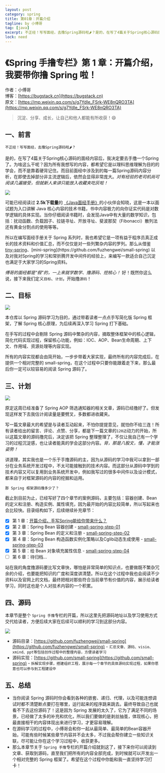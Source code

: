 ```yaml
---
layout: post
category: spring
title: 第01章：开篇介绍
tagline: by 小傅哥
tag: [java]
excerpt: 不正经！写写面经，去撸Spring源码啦🌶？是的，在写了4篇关于Spring核心源码的面经内容后，我决定要去手撸一个Spring了。为啥这么干呢？因为所有我想写的内容，都希望它是以理科思维理解为目的的学会，而不是靠着硬背记住。
lock: need
---
```


# 《Spring 手撸专栏》第 1 章：开篇介绍，我要带你撸 Spring 啦！

作者：小傅哥
<br/>博客：[https://bugstack.cn](https://bugstack.cn)
<br/>原文：[https://mp.weixin.qq.com/s/g7YdIe_FSrk-WE8nQRO3TA](https://mp.weixin.qq.com/s/g7YdIe_FSrk-WE8nQRO3TA)

> 沉淀、分享、成长，让自己和他人都能有所收获！😄

## 一、前言

`不正经！写写面经，去撸Spring源码啦🌶？`

是的，在写了4篇关于Spring核心源码的面经内容后，我决定要去手撸一个Spring了。为啥这么干呢？因为所有我想写的内容，都希望它是以理科思维理解为目的的学会，而不是靠着硬背记住。而目前面经中涉及到的每一篇Spring源码内容分析，在即使去掉部分非主流逻辑后，依然会显得非常庞大。*对有经验的老司机尚可阅读几遍接受，但就新人来讲只能放入收藏夹吃灰啦！*

[![](https://bugstack.cn/assets/images/spring/spring-1-01.png)](https://download.csdn.net/download/Yao__Shun__Yu/14932325)

可能已经阅读过 **2.5k下载量**的 [《Java面经手册》](https://download.csdn.net/download/Yao__Shun__Yu/14932325)的小伙伴会知晓，这是一本以面试题为入口讲解 Java 核心内容的技术书籍，书中内容极力的向你证实代码是对数学逻辑的具体实现。当你仔细阅读书籍时，会发现Java中有大量的数学知识，包括：扰动函数、负载因子、拉链寻址、开放寻址、斐波那契（Fibonacci）散列法还有黄金分割点的使用等等。

所以在编写面经手册关于 Spring 系列时，我也希望它是一项有益于程序员真正成长的技术资料和价值汇总，而不仅仅是对一些列繁杂内容的罗列。那么从借鉴 [tiny-spring]([https://github.com/code4craft/tiny-spring](https://github.com/code4craft/tiny-spring))、[mini-spring](https://github.com/fuzhengwei/small-spring) 以及对我对Spring的学习和常折腾开发中间件的经验上，来编写一款适合自己沉淀也满足于大家学习的Spring资料。

*傅哥的面经都是“假”的，一上来就学数学、撸源码、挖核心！* 好！既然你这么说，接下来我们定义`目标`、`计划`，开始撸`源码`！

## 二、目标

![](https://bugstack.cn/assets/images/spring/spring-1-02.png)

本仓库以 Spring 源码学习为目的，通过带着读者一点点手写简化版 Spring 框架，了解 Spring 核心原理，为后续再深入学习 Spring 打下基础。

在手写的过程中会剔除 Spring 源码中繁杂的内容，摘取整体框架中的核心逻辑，简化代码实现过程，保留核心功能，例如：IOC、AOP、Bean生命周期、上下文、作用域、资源处理等内容实现。

所有的内容实现都会由简开始，一步步带着大家实现，最终所有的内容完成后，在提供一个相对完整的 small-spring，在这个过程中只要你能跟着走下来，那么最后你一定可以较容易的阅读 Spring 源码了。

## 三、计划

![](https://bugstack.cn/assets/images/spring/spring-1-03.png)

原定这周已经准备了 Spring AOP 筛选通知器的相关文章，源码已经撸好了。但发现这样发下去我估计阅读量是要劈叉，多数都进收藏夹。

写一篇文章最大的希望是与读者互动起来，不怕你提提意见，就怕你不给三连！所有读者给出的留言、评论、点赞、分享，都是下一篇文章的`120迈`动力的开始，所以这篇文章的源码撸完后，决定该把 Spring 整理整理了，不仅让我自己有一个学习的过程沉淀感，也让读者能真的学会这部分内容。*背，那是八股文，懂，才能涨姿势！*

讲道理，其实我也是一个乐于手撸源码的主，因为从源码的学习中我可以拿到一部分在业务系统开发过程中，不太可能接触到的技术内容。而这部分从源码中学到的技术内容又可以复用到业务系统开发中，例如我写过的很多中间件以及设计模式，都来自于对框架源码的内容的挖掘和运用。

`那 Spring 框架源码撸多少了？`

截止到目前为止，已经写好了四个章节的案例源码，主要包括：容器创建、Bean的定义和注册、构造实例、属性填充，因为最开始的内容比较简单，所以写起来也会比较快。目录结构如下，后续继续补充章节：

- [x] 第 1 章：[开篇介绍，手写Spring能给你带来什么？](https://bugstack.cn/spring/2021/05/16/%E7%AC%AC1%E7%AB%A0-%E5%BC%80%E7%AF%87%E4%BB%8B%E7%BB%8D-%E6%89%8B%E5%86%99Spring%E8%83%BD%E7%BB%99%E4%BD%A0%E5%B8%A6%E6%9D%A5%E4%BB%80%E4%B9%88.html)
- [x] 第 2 章：Spring Bean 容器创建 - [small-spring-step-01](https://github.com/small-spring/small-spring-step-01)
- [x] 第 3 章：Spring Bean 的定义和注册 - [small-spring-step-02](https://github.com/small-spring/small-spring-step-02)
- [x] 第 4 章：Spring Bean 构造函数实例化策略以及Cglib动态生成使用 - [small-spring-step-03](https://github.com/small-spring/small-spring-step-03)
- [x] 第 5 章：给 Bean 对象填充属性信息 - [small-spring-step-04](https://github.com/small-spring/small-spring-step-04)
- [ ] 第 6 章：待归档...

站在我的角度撸源码要比写文章快，哪怕是非常简单的知识点，也要做既不繁杂冗余的介绍，也要能把知识的广度和深度讲清楚。所以在这个过程中我也会阅读不少资料以及官网上的文档，最终把相对那些符合当前章节有价值的内容，展示给读者学习，同时这也是个人对技术内容的一个积累。

## 四、源码

本章节是整个 `Spring 手撸`专栏的开篇，所以这里先把源码地址以及学习使用方式交代给读者，方便后续大家在后续可以顺利的学习到这部分内容。

![](https://bugstack.cn/assets/images/spring/spring-1-04.png)

- 源码目录：[https://github.com/fuzhengwei/small-spring](https://github.com/fuzhengwei/small-spring) - `汇总文章、源码、visio、xmind、ppt等包括创作过程中的整理内容，方便读者学习`
- 源码实现：[https://github.com/small-spring](https://github.com/small-spring) - `拆解实现步骤，搭建组织工程，展示每一个章节的具体源码实现过程，如果你愿意也可以参与到工程建设中`

## 五、总结

- 当你阅读 Spring 源码时你会看到各种的嵌套、递归、代理，以及可能连想调试时都不清楚断点要打在哪里，运行起来的程序跳来跳去。最终导致自己也就看不下去这份源码了！这是因为 Spring 发展的太久了，它为了满足不同的场景，已经做了太多的补充和优化，所以我们要做的是剥丝抽茧，体现核心，把最直接相干的内容体现出来进行学习，才更容易理解。
- 在源码学习的过程中，小傅哥会和你一起从最简单、最简单的Bean容器开始，可能有些时候某些章节内容并不会太多，不过我会帮你建立一些知识关联，尽可能让你在这个学习过程中，收获更多。
- 那么本章节关于 `Spring 手撸`专栏的开篇介绍就到这了，接下来你可以阅读到文章、获取到源码，直至我们把所有的内容全部完成，到时候就可以开发出一个相对完整的 Spring 框架了。希望在这个过程中你能和我一直坚持学习打卡！
